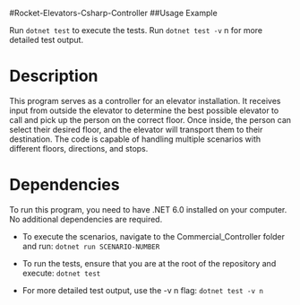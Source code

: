 #Rocket-Elevators-Csharp-Controller
##Usage Example

Run `dotnet test` to execute the tests.
Run `dotnet test -v` n for more detailed test output.

# Description
This program serves as a controller for an elevator installation. It receives input from outside the elevator to determine the best possible elevator to call and pick up the person on the correct floor. Once inside, the person can select their desired floor, and the elevator will transport them to their destination. The code is capable of handling multiple scenarios with different floors, directions, and stops.

# Dependencies
To run this program, you need to have .NET 6.0 installed on your computer. No additional dependencies are required.

- To execute the scenarios, navigate to the Commercial_Controller folder and run:
`dotnet run SCENARIO-NUMBER`

- To run the tests, ensure that you are at the root of the repository and execute:
`dotnet test`

- For more detailed test output, use the -v n flag:
`dotnet test -v n`
